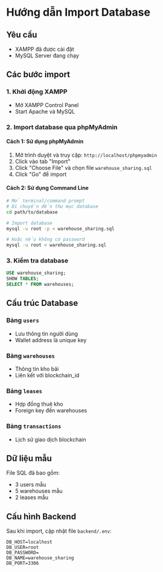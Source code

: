 # Hướng dẫn Import Database

## Yêu cầu
- XAMPP đã được cài đặt
- MySQL Server đang chạy

## Các bước import

### 1. Khởi động XAMPP
- Mở XAMPP Control Panel
- Start Apache và MySQL

### 2. Import database qua phpMyAdmin

#### Cách 1: Sử dụng phpMyAdmin
1. Mở trình duyệt và truy cập: `http://localhost/phpmyadmin`
2. Click vào tab "Import"
3. Click "Choose File" và chọn file `warehouse_sharing.sql`
4. Click "Go" để import

#### Cách 2: Sử dụng Command Line
```bash
# Mở terminal/command prompt
# Di chuyển đến thư mục database
cd path/to/database

# Import database
mysql -u root -p < warehouse_sharing.sql

# Hoặc nếu không có password
mysql -u root < warehouse_sharing.sql
```

### 3. Kiểm tra database
```sql
USE warehouse_sharing;
SHOW TABLES;
SELECT * FROM warehouses;
```

## Cấu trúc Database

### Bảng `users`
- Lưu thông tin người dùng
- Wallet address là unique key

### Bảng `warehouses`
- Thông tin kho bãi
- Liên kết với blockchain_id

### Bảng `leases`
- Hợp đồng thuê kho
- Foreign key đến warehouses

### Bảng `transactions`
- Lịch sử giao dịch blockchain

## Dữ liệu mẫu
File SQL đã bao gồm:
- 3 users mẫu
- 5 warehouses mẫu
- 2 leases mẫu

## Cấu hình Backend
Sau khi import, cập nhật file `backend/.env`:
```
DB_HOST=localhost
DB_USER=root
DB_PASSWORD=
DB_NAME=warehouse_sharing
DB_PORT=3306
```


